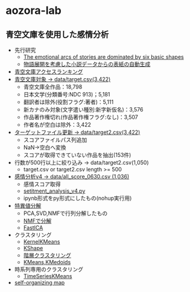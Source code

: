 # aozora-lab

## 青空文庫を使用した感情分析

- 先行研究
  - [The emotional arcs of stories are dominated by six basic shapes](https://arxiv.org/pdf/1606.07772.pdf)
  - [物語展開を考慮した小説データからの表紙の自動生成](https://db-event.jpn.org/deim2019/post/papers/350.pdf)
- [青空文庫アクセスランキング](青空文庫データクレンジング.ipynb)
- [青空文庫対象 → data/target.csv(3,422)](青空文庫対象.ipynb)
  - 青空文庫全作品：18,798
  - 日本文学(分類番号:NDC 913)；5,181
  - 翻訳者は除外(役割フラグ:著者)：5,111
  - 新カナのみ対象(文字遣い種別:新字新仮名)：3,576
  - 作品著作権切れ(作品著作権フラグ:なし)：3,507
  - 作者名が空白は除外：3,422
- [ターゲットファイル更新  → data/target2.csv(3,422)](update_target.ipynb)
  - スコアファイルパス列追加
  - NaN→空白へ変換
  - スコアが取得できていない作品を抽出(153件)
- 行数が500行以上に絞り込み → data/target2.csv(1,050)
  - target.csv or target2.csv length >= 500
- [感情分析v4 → data/all_score_0630.csv (1,036)](感情分析v4.ipynb)
  - 感情スコア取得
  - [setitment_analysis_v4.py](setitment_analysis_v4.py)
  - ipynb形式をpy形式にしたもの(nohup実行用)
- [特異値分解](特異値分解v1.ipynb)
  - PCA,SVD,NMFで行列分解したもの
  - [NMFで分解](NMF.ipynb)
  - [FastICA](次元削除v1.ipynb)
- クラスタリング
  - [KernelKMeans](KernelKMeans.ipynb)
  - [KShape](KShape.ipynb)
  - [階層クラスタリング](PairwiseClustering.ipynb)
  - [KMeans,KMedoids](クラスタリングv1.ipynb)
- 時系列専用のクラスタリング
  - [TimeSeriesKMeans](TimeSeriesKMeans.ipynb)
- [self-organizing map](SOM.ipynb)